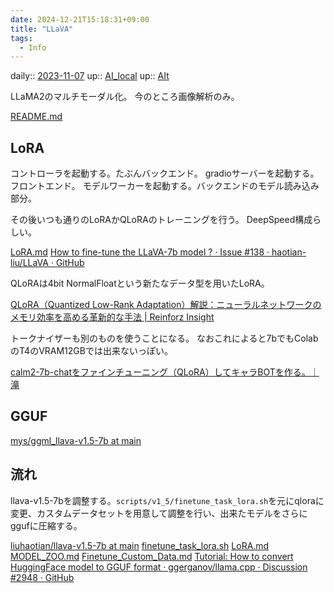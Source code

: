 ```yaml
---
date: 2024-12-21T15:18:31+09:00
title: "LLaVA"
tags:
  - Info
---
```


daily:: [2023-11-07](/Daily_Note/2023-11-07.md)
up:: [AI_local](../Bar/AI/AI_local.md)
up:: [AIt](../Bar/AI/AI_text.md)

LLaMA2のマルチモーダル化。
今のところ画像解析のみ。

[README.md](https://github.com/haotian-liu/LLaVA/blob/main/README.md)

## LoRA
コントローラを起動する。たぶんバックエンド。
gradioサーバーを起動する。フロントエンド。
モデルワーカーを起動する。バックエンドのモデル読み込み部分。

その後いつも通りのLoRAかQLoRAのトレーニングを行う。
DeepSpeed構成らしい。

[LoRA.md](https://github.com/haotian-liu/LLaVA/blob/main/docs/LoRA.md)
[How to fine-tune the LLaVA-7b model ? · Issue #138 · haotian-liu/LLaVA · GitHub](https://github.com/haotian-liu/LLaVA/issues/138)

QLoRAは4bit NormalFloatという新たなデータ型を用いたLoRA。

[QLoRA（Quantized Low-Rank Adaptation）解説：ニューラルネットワークのメモリ効率を高める革新的な手法 | Reinforz Insight](https://reinforz.co.jp/bizmedia/13018/)

トークナイザーも別のものを使うことになる。
なおこれによると7bでもColabのT4のVRAM12GBでは出来ないっぽい。

[calm2-7b-chatをファインチューニング（QLoRA）してキャラBOTを作る。｜滝](https://note.com/taki321/n/na8b23ee365ed)

## GGUF

[mys/ggml\_llava-v1.5-7b at main](https://huggingface.co/mys/ggml_llava-v1.5-7b/tree/main)

## 流れ
llava-v1.5-7bを調整する。`scripts/v1_5/finetune_task_lora.sh`を元にqloraに変更、カスタムデータセットを用意して調整を行い、出来たモデルをさらにggufに圧縮する。

[liuhaotian/llava-v1.5-7b at main](https://huggingface.co/liuhaotian/llava-v1.5-7b/tree/main)
[finetune\_task\_lora.sh](https://github.com/haotian-liu/LLaVA/blob/main/scripts/v1_5/finetune_task_lora.sh)
[LoRA.md](https://github.com/haotian-liu/LLaVA/blob/main/docs/LoRA.md)
[MODEL\_ZOO.md](https://github.com/haotian-liu/LLaVA/blob/main/docs/MODEL_ZOO.md)
[Finetune\_Custom\_Data.md](https://github.com/haotian-liu/LLaVA/blob/main/docs/Finetune_Custom_Data.md)
[Tutorial: How to convert HuggingFace model to GGUF format · ggerganov/llama.cpp · Discussion #2948 · GitHub](https://github.com/ggerganov/llama.cpp/discussions/2948)

